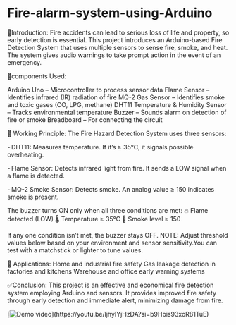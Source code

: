 # Fire-alarm-system-using-Arduino

👋Introduction:
Fire accidents can lead to serious loss of life and property, so early detection is essential. This project introduces an Arduino-based Fire Detection System that uses multiple sensors to sense fire, smoke, and heat. The system gives audio warnings to take prompt action in the event of an emergency.

📍components Used:
 
Arduino Uno – Microcontroller to process sensor data
Flame Sensor – Identifies infrared (IR) radiation of fire
MQ-2 Gas Sensor – Identifies smoke and toxic gases (CO, LPG, methane)
DHT11 Temperature & Humidity Sensor – Tracks environmental temperature
Buzzer – Sounds alarm on detection of fire or smoke
Breadboard – For connecting the circuit

🔧 Working Principle:
The Fire Hazard Detection System uses three sensors:

- DHT11: Measures temperature. If it’s ≥ 35°C, it signals possible overheating.

- Flame Sensor: Detects infrared light from fire. It sends a LOW signal when a flame is detected.

- MQ-2 Smoke Sensor: Detects smoke. An analog value ≥ 150 indicates smoke is present.

The buzzer turns ON only when all three conditions are met:
🔥 Flame detected (LOW)
🌡️ Temperature ≥ 35°C
💨 Smoke level ≥ 150

If any one condition isn’t met, the buzzer stays OFF.
NOTE: Adjust threshold values below based on your environment and sensor sensitivity.You can test with a matchstick or lighter to tune values.

🚀 Applications:
Home and industrial fire safety
Gas leakage detection in factories and kitchens
Warehouse and office early warning systems

✅Conclusion:
This project is an effective and economical fire detection system employing Arduino and sensors. It provides improved fire safety through early detection and immediate alert, minimizing damage from fire.

[![Demo video]([https://upload.wikimedia.org/wikipedia/commons/1/1b/YouTube_icon_%282013-2017%29.png](https://images.app.goo.gl/m6XYdrGSeN7wgefe9))](https://youtu.be/ljhyIYjHzDA?si=b9Hbis93xoR81TuE)

